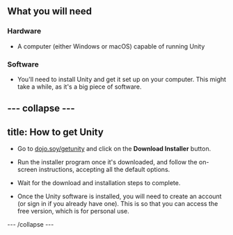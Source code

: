 ## What you will need

### Hardware

+ A computer (either Windows or macOS) capable of running Unity

### Software

+ You'll need to install Unity and get it set up on your computer. This might take a while, as it's a big piece of software.

--- collapse ---
---
title: How to get Unity
---

+ Go to [dojo.soy/getunity](http://dojo.soy/getunity) and click on the **Download Installer** button.

+ Run the installer program once it's downloaded, and follow the on-screen instructions, accepting all the default options.

+ Wait for the download and installation steps to complete.

+ Once the Unity software is installed, you will need to create an account (or sign in if you already have one). This is so that you can access the free version, which is for personal use.

--- /collapse ---